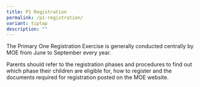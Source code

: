 ```yaml
---
title: P1 Registration
permalink: /p1-registration/
variant: tiptap
description: ""
---
```

<p>The Primary One Registration Exercise is generally conducted centrally
by MOE from June to September every year.</p>
<p></p>
<p>Parents should refer to the registration phases and procedures to find
out which phase their children are eligible for, how to register and the
documents required for registration posted on the MOE website.</p>